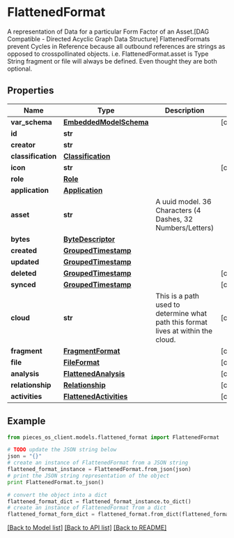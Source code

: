 # FlattenedFormat

A representation of Data for a particular Form Factor of an Asset.[DAG Compatible - Directed Acyclic Graph Data Structure]  FlattenedFormats prevent Cycles in Reference because all outbound references are strings as opposed to crosspollinated objects.  i.e. FlattenedFormat.asset is Type String  fragment or file will always be defined. Even thought they are both optional.

## Properties

Name | Type | Description | Notes
------------ | ------------- | ------------- | -------------
**var_schema** | [**EmbeddedModelSchema**](EmbeddedModelSchema.md) |  | [optional] 
**id** | **str** |  | 
**creator** | **str** |  | 
**classification** | [**Classification**](Classification.md) |  | 
**icon** | **str** |  | [optional] 
**role** | [**Role**](Role.md) |  | 
**application** | [**Application**](Application.md) |  | 
**asset** | **str** | A uuid model. 36 Characters (4 Dashes, 32 Numbers/Letters)  | 
**bytes** | [**ByteDescriptor**](ByteDescriptor.md) |  | 
**created** | [**GroupedTimestamp**](GroupedTimestamp.md) |  | 
**updated** | [**GroupedTimestamp**](GroupedTimestamp.md) |  | 
**deleted** | [**GroupedTimestamp**](GroupedTimestamp.md) |  | [optional] 
**synced** | [**GroupedTimestamp**](GroupedTimestamp.md) |  | [optional] 
**cloud** | **str** | This is a path used to determine what path this format lives at within the cloud. | [optional] 
**fragment** | [**FragmentFormat**](FragmentFormat.md) |  | [optional] 
**file** | [**FileFormat**](FileFormat.md) |  | [optional] 
**analysis** | [**FlattenedAnalysis**](FlattenedAnalysis.md) |  | [optional] 
**relationship** | [**Relationship**](Relationship.md) |  | [optional] 
**activities** | [**FlattenedActivities**](FlattenedActivities.md) |  | [optional] 

## Example

```python
from pieces_os_client.models.flattened_format import FlattenedFormat

# TODO update the JSON string below
json = "{}"
# create an instance of FlattenedFormat from a JSON string
flattened_format_instance = FlattenedFormat.from_json(json)
# print the JSON string representation of the object
print FlattenedFormat.to_json()

# convert the object into a dict
flattened_format_dict = flattened_format_instance.to_dict()
# create an instance of FlattenedFormat from a dict
flattened_format_form_dict = flattened_format.from_dict(flattened_format_dict)
```
[[Back to Model list]](../README.md#documentation-for-models) [[Back to API list]](../README.md#documentation-for-api-endpoints) [[Back to README]](../README.md)


